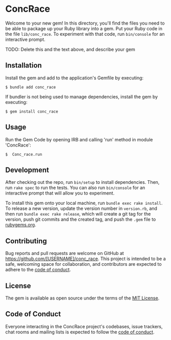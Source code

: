 # ConcRace

Welcome to your new gem! In this directory, you'll find the files you need to be able to package up your Ruby library into a gem. Put your Ruby code in the file `lib/conc_race`. To experiment with that code, run `bin/console` for an interactive prompt.

TODO: Delete this and the text above, and describe your gem

## Installation

Install the gem and add to the application's Gemfile by executing:

    $ bundle add conc_race

If bundler is not being used to manage dependencies, install the gem by executing:

    $ gem install conc_race

## Usage


Run the Gem Code by opening IRB and  calling 'run' method in module 'ConcRace':

    $  Conc_race.run



## Development

After checking out the repo, run `bin/setup` to install dependencies. Then, run `rake spec` to run the tests. You can also run `bin/console` for an interactive prompt that will allow you to experiment.

To install this gem onto your local machine, run `bundle exec rake install`. To release a new version, update the version number in `version.rb`, and then run `bundle exec rake release`, which will create a git tag for the version, push git commits and the created tag, and push the `.gem` file to [rubygems.org](https://rubygems.org).

## Contributing

Bug reports and pull requests are welcome on GitHub at https://github.com/[USERNAME]/conc_race. This project is intended to be a safe, welcoming space for collaboration, and contributors are expected to adhere to the [code of conduct](https://github.com/[USERNAME]/conc_race/blob/master/CODE_OF_CONDUCT.md).

## License

The gem is available as open source under the terms of the [MIT License](https://opensource.org/licenses/MIT).

## Code of Conduct

Everyone interacting in the ConcRace project's codebases, issue trackers, chat rooms and mailing lists is expected to follow the [code of conduct](https://github.com/[USERNAME]/conc_race/blob/master/CODE_OF_CONDUCT.md).

